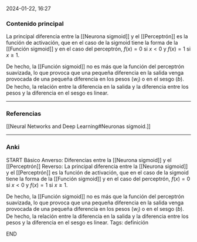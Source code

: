 2024-01-22, 16:27
### Contenido principal

La principal diferencia entre la [[Neurona sigmoid]] y el [[Perceptrón]] es la función de activación, que en el caso de la sigmoid tiene la forma de la [[Función sigmoid]] y en el caso del perceptrón, $f(x) = 0$ si $x < 0$ y $f(x) = 1$ si $x \ge 1$. 

De hecho, la [[Función sigmoid]] no es más que la función del perceptrón suavizada, lo que provoca que una pequeña diferencia en la salida venga provocada de una pequeña diferencia en los pesos ($w_i$) o en el sesgo ($b$). De hecho, la relación entre la diferencia en la salida y la diferencia entre los pesos y la diferencia en el sesgo es linear.

--- 
### Referencias

[[Neural Networks and Deep Learning#Neuronas sigmoid.]]

---
### Anki

START
Básico
Anverso: Diferencias entre la [[Neurona sigmoid]] y el [[Perceptrón]]
Reverso: La principal diferencia entre la [[Neurona sigmoid]] y el [[Perceptrón]] es la función de activación, que en el caso de la sigmoid tiene la forma de la [[Función sigmoid]] y en el caso del perceptrón, $f(x) = 0$ si $x < 0$ y $f(x) = 1$ si $x \ge 1$. 

De hecho, la [[Función sigmoid]] no es más que la función del perceptrón suavizada, lo que provoca que una pequeña diferencia en la salida venga provocada de una pequeña diferencia en los pesos ($w_i$) o en el sesgo ($b$). De hecho, la relación entre la diferencia en la salida y la diferencia entre los pesos y la diferencia en el sesgo es linear.
Tags: definición
<!--ID: 1705939839078-->
END